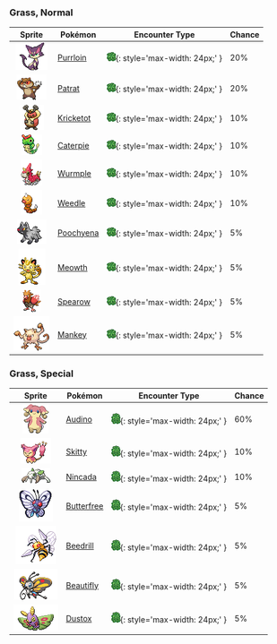 

### Grass, Normal

| Sprite | Pokémon | Encounter Type | Chance |
| :---: | --- | :---: | --- |
| ![purrloin](../assets/sprites/purrloin/front.gif) | [Purrloin](../pokemon/purrloin.md/) | ![Grass, Normal](../assets/encounter_types/grass_normal.png){: style='max-width: 24px;' } | 20% |
| ![patrat](../assets/sprites/patrat/front.gif) | [Patrat](../pokemon/patrat.md/) | ![Grass, Normal](../assets/encounter_types/grass_normal.png){: style='max-width: 24px;' } | 20% |
| ![kricketot](../assets/sprites/kricketot/front.gif) | [Kricketot](../pokemon/kricketot.md/) | ![Grass, Normal](../assets/encounter_types/grass_normal.png){: style='max-width: 24px;' } | 10% |
| ![caterpie](../assets/sprites/caterpie/front.gif) | [Caterpie](../pokemon/caterpie.md/) | ![Grass, Normal](../assets/encounter_types/grass_normal.png){: style='max-width: 24px;' } | 10% |
| ![wurmple](../assets/sprites/wurmple/front.gif) | [Wurmple](../pokemon/wurmple.md/) | ![Grass, Normal](../assets/encounter_types/grass_normal.png){: style='max-width: 24px;' } | 10% |
| ![weedle](../assets/sprites/weedle/front.gif) | [Weedle](../pokemon/weedle.md/) | ![Grass, Normal](../assets/encounter_types/grass_normal.png){: style='max-width: 24px;' } | 10% |
| ![poochyena](../assets/sprites/poochyena/front.gif) | [Poochyena](../pokemon/poochyena.md/) | ![Grass, Normal](../assets/encounter_types/grass_normal.png){: style='max-width: 24px;' } | 5% |
| ![meowth](../assets/sprites/meowth/front.gif) | [Meowth](../pokemon/meowth.md/) | ![Grass, Normal](../assets/encounter_types/grass_normal.png){: style='max-width: 24px;' } | 5% |
| ![spearow](../assets/sprites/spearow/front.gif) | [Spearow](../pokemon/spearow.md/) | ![Grass, Normal](../assets/encounter_types/grass_normal.png){: style='max-width: 24px;' } | 5% |
| ![mankey](../assets/sprites/mankey/front.gif) | [Mankey](../pokemon/mankey.md/) | ![Grass, Normal](../assets/encounter_types/grass_normal.png){: style='max-width: 24px;' } | 5%

### Grass, Special

| Sprite | Pokémon | Encounter Type | Chance |
| :---: | --- | :---: | --- |
| ![audino](../assets/sprites/audino/front.gif) | [Audino](../pokemon/audino.md/) | ![Grass, Special](../assets/encounter_types/grass_special.png){: style='max-width: 24px;' } | 60% |
| ![skitty](../assets/sprites/skitty/front.gif) | [Skitty](../pokemon/skitty.md/) | ![Grass, Special](../assets/encounter_types/grass_special.png){: style='max-width: 24px;' } | 10% |
| ![nincada](../assets/sprites/nincada/front.gif) | [Nincada](../pokemon/nincada.md/) | ![Grass, Special](../assets/encounter_types/grass_special.png){: style='max-width: 24px;' } | 10% |
| ![butterfree](../assets/sprites/butterfree/front.gif) | [Butterfree](../pokemon/butterfree.md/) | ![Grass, Special](../assets/encounter_types/grass_special.png){: style='max-width: 24px;' } | 5% |
| ![beedrill](../assets/sprites/beedrill/front.gif) | [Beedrill](../pokemon/beedrill.md/) | ![Grass, Special](../assets/encounter_types/grass_special.png){: style='max-width: 24px;' } | 5% |
| ![beautifly](../assets/sprites/beautifly/front.gif) | [Beautifly](../pokemon/beautifly.md/) | ![Grass, Special](../assets/encounter_types/grass_special.png){: style='max-width: 24px;' } | 5% |
| ![dustox](../assets/sprites/dustox/front.gif) | [Dustox](../pokemon/dustox.md/) | ![Grass, Special](../assets/encounter_types/grass_special.png){: style='max-width: 24px;' } | 5% |
